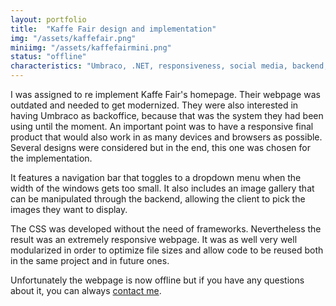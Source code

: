 ```yaml
---
layout: portfolio
title:  "Kaffe Fair design and implementation"
img: "/assets/kaffefair.png"
miniimg: "/assets/kaffefairmini.png"
status: "offline"
characteristics: "Umbraco, .NET, responsiveness, social media, backend, frontend."
---
```


I was assigned to re implement Kaffe Fair's homepage. Their webpage was outdated and needed to get modernized. They were also interested in having Umbraco as backoffice, because that was the system they had been using until the moment. An important point was to have a responsive final product that would also work in as many devices and browsers as possible. Several designs were considered but in the end, this one was chosen for the implementation.

It features a navigation bar that toggles to a dropdown menu when the width of the windows gets too small. It also includes an image gallery that can be manipulated through the backend, allowing the client to pick the images they want to display.

The CSS was developed without the need of frameworks. Nevertheless the result was an extremely responsive webpage. It was as well very well modularized in order to optimize file sizes and allow code to be reused both in the same project and in future ones.

Unfortunately the webpage is now offline but if you have any questions about it, you can always [contact me](mailto:emilio@lundgaardlopez.com).
